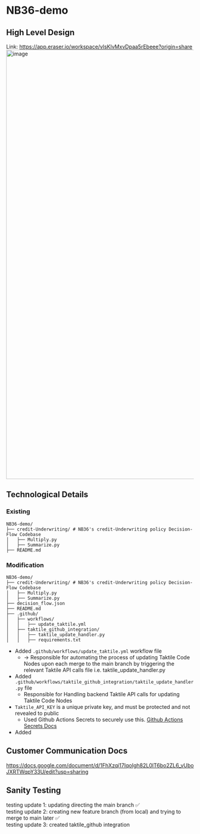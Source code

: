 # NB36-demo


## High Level Design
Link: https://app.eraser.io/workspace/vlsKlvMxvDpaa5rEbeee?origin=share
<img width="1152" alt="image" src="https://github.com/user-attachments/assets/986dcdd1-c569-40c8-8b29-a61c289df5b8">

## Technological Details
### Existing
```
NB36-demo/
├── credit-Underwriting/ # NB36's credit-Underwriting policy Decision-Flow Codebase
│   ├── Multiply.py
│   ├── Summarize.py
├── README.md
```

### Modification
```
NB36-demo/
├── credit-Underwriting/ # NB36's credit-Underwriting policy Decision-Flow Codebase
│   ├── Multiply.py
│   ├── Summarize.py
├── decision_flow.json 
├── README.md
├── .github/
│   ├── workflows/
│   │   ├── update_taktile.yml
│   ├── taktile_github_integration/
│   │   ├── taktile_update_handler.py
│   │   ├── requirements.txt
```

- Added `.github/workflows/update_taktile.yml` workflow file
   - -> Responsible for automating the process of updating Taktile Code Nodes upon each merge to the main branch by triggering the relevant Taktile API calls file i.e. taktile_update_handler.py
- Added `.github/workflows/taktile_github_integration/taktile_update_handler.py` file
   - Responsible for Handling backend Taktile API calls for updating Taktile Code Nodes
- `Taktile_API_KEY` is a unique private key, and must be protected and not revealed to public
   - Used Github Actions Secrets to securely use this. [Github Actions Secrets Docs](https://docs.github.com/en/actions/security-for-github-actions/security-guides/using-secrets-in-github-actions)
- Added 

 ## Customer Communication Docs
https://docs.google.com/document/d/1FhXzqi17IqoIgh82L0lT6bo2ZL6_vUboJXRTWqpY33U/edit?usp=sharing


## Sanity Testing
testing update 1: updating directing the main branch ✅ \
testing update 2: creating new feature branch (from local) and trying to merge to main later ✅ \
testing update 3: created taktile_github integration 


